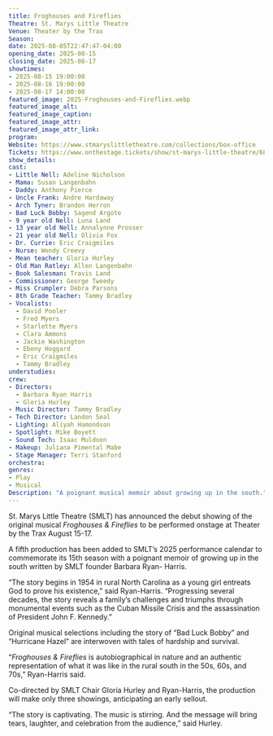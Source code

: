 ```yaml
---
title: Froghouses and Fireflies
Theatre: St. Marys Little Theatre
Venue: Theater by the Trax
Season: 
date: 2025-08-05T22:47:47-04:00
opening_date: 2025-08-15
closing_date: 2025-08-17
showtimes:
- 2025-08-15 19:00:00
- 2025-08-16 19:00:00
- 2025-08-17 14:00:00
featured_image: 2025-Froghouses-and-Fireflies.webp
featured_image_alt: 
featured_image_caption: 
featured_image_attr: 
featured_image_attr_link: 
program:
Website: https://www.stmaryslittletheatre.com/collections/box-office
Tickets: https://www.onthestage.tickets/show/st-marys-little-theatre/683c723a33d4b60f605b2814/tickets#/productions-view
show_details: 
cast:
- Little Nell: Adeline Nicholson
- Mama: Susan Langenbahn
- Daddy: Anthony Pierce
- Uncle Frank: Andre Hardaway
- Arch Tyner: Brandon Herron
- Bad Luck Bobby: Sagend Argote
- 9 year old Nell: Luna Land
- 13 year old Nell: Annalynne Prosser
- 21 year old Nell: Olivia Fox
- Dr. Currie: Eric Craigmiles
- Nurse: Wendy Creevy
- Mean teacher: Gloria Hurley
- Old Man Ratley: Allen Langenbahn
- Book Salesman: Travis Land
- Commissioner: George Tweedy
- Miss Crumpler: Debra Parsons
- 8th Grade Teacher: Tammy Bradley
- Vocalists: 
  - David Pooler
  - Fred Myers
  - Starlette Myers
  - Clara Ammons
  - Jackie Washington
  - Ebony Hoggard
  - Eric Craigmiles
  - Tammy Bradley
understudies:
crew:
- Directors: 
  - Barbara Ryan Harris
  - Gloria Hurley
- Music Director: Tammy Bradley
- Tech Director: Landon Seal
- Lighting: Aliyah Hamondson
- Spotlight: Mike Boyett
- Sound Tech: Isaac Muldoon
- Makeup: Juliana Pimental Mabe
- Stage Manager: Terri Stanford
orchestra:
genres:
- Play
- Musical
Description: "A poignant musical memoir about growing up in the south."
---
```

 St. Marys Little Theatre (SMLT) has announced the debut showing of the original musical *Froghouses & Fireflies* to be performed onstage at Theater by the Trax August 15-17.

A fifth production has been added to SMLT’s 2025 performance calendar to commemorate its 15th season with a poignant memoir of growing up in the south written by SMLT founder Barbara Ryan- Harris.

“The story begins in 1954 in rural North Carolina as a young girl entreats God to prove his existence,” said Ryan-Harris. “Progressing several decades, the story reveals a family’s challenges and triumphs through monumental events such as the Cuban Missile Crisis and the assassination of President John F. Kennedy.”

Original musical selections including the story of “Bad Luck Bobby” and “Hurricane Hazel” are interwoven with tales of hardship and survival.

“*Froghouses & Fireflies* is autobiographical in nature and an authentic representation of what it was like in the rural south in the 50s, 60s, and 70s,” Ryan-Harris said.

Co-directed by SMLT Chair Gloria Hurley and Ryan-Harris, the production will make only three showings, anticipating an early sellout.

“The story is captivating. The music is stirring. And the message will bring tears, laughter, and celebration from the audience,” said Hurley.